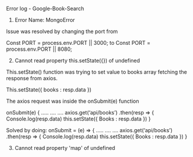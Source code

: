 Error log - Google-Book-Search

1. Error Name: MongoError

Issue was resolved by changing the port from

Const PORT = process.env.PORT || 3000; to Const PORT = process.env.PORT || 8080; 

2.  Cannot read property this.setState({}) of undefined

This.setState() function was trying to set value to books array fetching the response from axios.

This.setState({
        books : resp.data
   })

The axios request was inside the onSubmit(e) function

onSubmit(e) {
  …..
   ….
  ….
axios.get(‘api/books’)
.then(resp => {
   Console.log(resp.data)
    this.setState({
        Books : resp.data
 })
}

Solved by  doing: 
onSubmit = (e) => {
  …..
  ….
  ….
axios.get(‘api/books’)
.then(resp => {
   Console.log(resp.data)
    this.setState({
        Books : resp.data
 })
}


3. Cannot read property 'map' of undefined